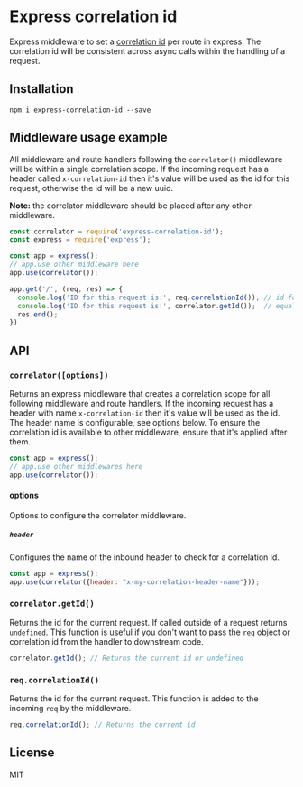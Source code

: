 # Express correlation id
Express middleware to set a [correlation id](https://github.com/toboid/correlation-id) per route in express. The correlation id will be consistent across async calls within the handling of a request.

## Installation
```shell
npm i express-correlation-id --save
```

## Middleware usage example
All middleware and route handlers following the `correlator()` middleware will be within a single correlation scope. If the incoming request has a header called `x-correlation-id` then it's value will be used as the id for this request, otherwise the id will be a new uuid.

**Note:** the correlator middleware should be placed after any other middleware.

```javascript
const correlator = require('express-correlation-id');
const express = require('express');

const app = express();
// app.use other middleware here
app.use(correlator());

app.get('/', (req, res) => {
  console.log('ID for this request is:', req.correlationId()); // id for this request
  console.log('ID for this request is:', correlator.getId());  // equal to above, not dependant on the req object
  res.end();
})
```

## API

### `correlator([options])`
Returns an express middleware that creates a correlation scope for all following middleware and route handlers. If the incoming request has a header with name `x-correlation-id` then it's value will be used as the id. The header name is configurable, see options below.
To ensure the correlation id is available to other middleware, ensure that it's applied after them.

```javascript
const app = express();
// app.use other middlewares here
app.use(correlator());
```

#### options
Options to configure the correlator middleware.

##### `header`
Configures the name of the inbound header to check for a correlation id.
```javascript
const app = express();
app.use(correlator({header: "x-my-correlation-header-name"}));
```

### `correlator.getId()`
Returns the id for the current request. If called outside of a request returns `undefined`. This function is useful if you don't want to pass the `req` object or correlation id from the handler to downstream code.

```javascript
correlator.getId(); // Returns the current id or undefined
```

### `req.correlationId()`
Returns the id for the current request. This function is added to the incoming `req` by the middleware.

```javascript
req.correlationId(); // Returns the current id
```

## License
MIT

